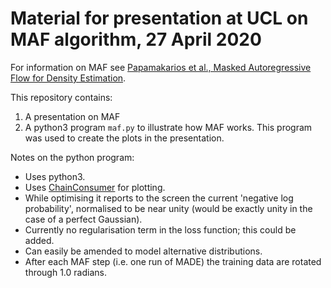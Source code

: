# Material for presentation at UCL on MAF algorithm, 27 April 2020

For information on MAF see [Papamakarios et al., Masked Autoregressive Flow for Density Estimation](https://arxiv.org/abs/1705.07057).

This repository contains:

1. A presentation on MAF
2. A python3 program `maf.py` to illustrate how MAF works. This program was used to create the plots in the presentation.

Notes on the python program:
* Uses python3.
* Uses [ChainConsumer](https://samreay.github.io/ChainConsumer/) for plotting.
* While optimising it reports to the screen the current 'negative log probability', normalised to be near unity (would be exactly unity in the case of a perfect Gaussian).
* Currently no regularisation term in the loss function; this could be added.
* Can easily be amended to model alternative distributions.
* After each MAF step (i.e. one run of MADE) the training data are rotated through 1.0 radians.


